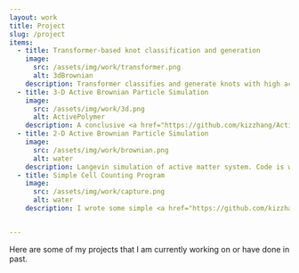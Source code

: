 ```yaml
---
layout: work
title: Project
slug: /project
items:
  - title: Transformer-based knot classification and generation
    image:
      src: /assets/img/work/transformer.png
      alt: 3dBrownian
    description: Transformer classifies and generate knots with high accuracy. Code can be found <a href="https://github.com/kizzhang/KnotTransformer">here</a>.
  - title: 3-D Active Brownian Particle Simulation
    image:
      src: /assets/img/work/3d.png
      alt: ActivePolymer
    description: A conclusive <a href="https://github.com/kizzhang/ActivePolymer">repository</a> of simulating active polymer (ABP, tangential, chiral, and more...) using LAMMPS and HOOMD-Blue.
  - title: 2-D Active Brownian Particle Simulation
    image:
      src: /assets/img/work/brownian.png
      alt: water
    description: Langevin simulation of active matter system. Code is written in Python 3.0 and can be found <a href="https://github.com/kizzhang/langevinSimulation">here</a>. I will add README file later.
  - title: Simple Cell Counting Program
    image:
      src: /assets/img/work/capture.png
      alt: water
    description: I wrote some simple <a href="https://github.com/kizzhang/codeforHS2Bproject">MATLAB scripts</a> to measure cells captured under bright-field/phase-contrast microscope. I will update README file once paper is out.


---
```


Here are some of my projects that I am currently working on or have done in past.  
<br />
<br />
